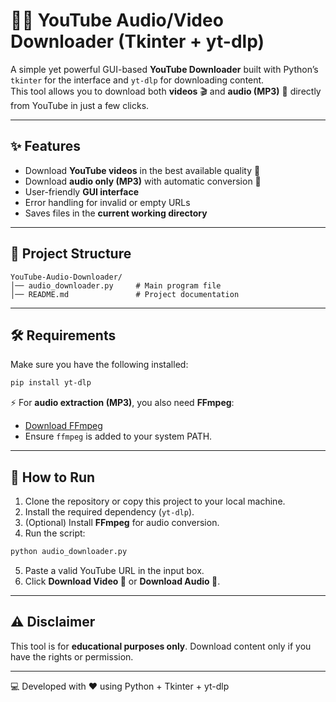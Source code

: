 # 🎥🎵 YouTube Audio/Video Downloader (Tkinter + yt-dlp)

A simple yet powerful GUI-based **YouTube Downloader** built with Python’s `tkinter` for the interface and `yt-dlp` for downloading content.  
This tool allows you to download both **videos** 🎬 and **audio (MP3)** 🎵 directly from YouTube in just a few clicks.

---

## ✨ Features
- Download **YouTube videos** in the best available quality 🎥  
- Download **audio only (MP3)** with automatic conversion 🎵  
- User-friendly **GUI interface**  
- Error handling for invalid or empty URLs  
- Saves files in the **current working directory**  

---

## 📂 Project Structure
```
YouTube-Audio-Downloader/
│── audio_downloader.py     # Main program file
│── README.md               # Project documentation
```

---

## 🛠️ Requirements
Make sure you have the following installed:

```bash
pip install yt-dlp
```

⚡ For **audio extraction (MP3)**, you also need **FFmpeg**:  
- [Download FFmpeg](https://ffmpeg.org/download.html)  
- Ensure `ffmpeg` is added to your system PATH.  

---

## 🚀 How to Run
1. Clone the repository or copy this project to your local machine.  
2. Install the required dependency (`yt-dlp`).  
3. (Optional) Install **FFmpeg** for audio conversion.  
4. Run the script:  

```bash
python audio_downloader.py
```

5. Paste a valid YouTube URL in the input box.  
6. Click **Download Video 🎥** or **Download Audio 🎵**.  

---

## ⚠️ Disclaimer
This tool is for **educational purposes only**. Download content only if you have the rights or permission.  

---

💻 Developed with ❤️ using Python + Tkinter + yt-dlp
